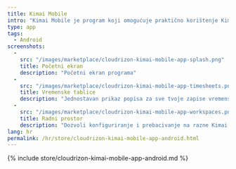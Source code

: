 ```yaml
---
title: Kimai Mobile
intro: "Kimai Mobile je program koji omogućuje praktično korištenje Kimaija na tvom mobilnom Android uređaju"
type: app 
tags: 
  - Android
screenshots:
  -
    src: "/images/marketplace/cloudrizon-kimai-mobile-app-splash.png"
    title: Početni ekran
    description: "Početni ekran programa"
  -
    src: "/images/marketplace/cloudrizon-kimai-mobile-app-timesheets.png"
    title: Vremenske tablice
    description: "Jednostavan prikaz popisa za sve tvoje zapise vremenskih tablica"
  -
    src: "/images/marketplace/cloudrizon-kimai-mobile-app-workspaces.png"
    title: Radni prostor
    description: "Dozvoli konfiguriranje i prebacivanje na razne Kimai instance"
lang: hr
permalink: /hr/store/cloudrizon-kimai-mobile-app-android.html
---
```


{% include store/cloudrizon-kimai-mobile-app-android.md %}
